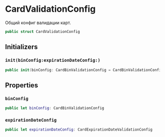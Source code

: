 # CardValidationConfig

Общий конфиг валидации карт.

``` swift
public struct CardValidationConfig 
```

## Initializers

### `init(binConfig:expirationDateConfig:)`

``` swift
public init(binConfig: CardBinValidationConfig = CardBinValidationConfig.default, expirationDateConfig: CardExpirationDateValidationConfig = CardExpirationDateValidationConfig.default) 
```

## Properties

### `binConfig`

``` swift
public let binConfig: CardBinValidationConfig
```

### `expirationDateConfig`

``` swift
public let expirationDateConfig: CardExpirationDateValidationConfig
```
